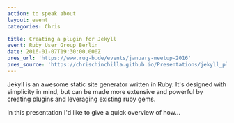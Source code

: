 ```yaml
---
action: to speak about
layout: event
categories: Chris

title: Creating a plugin for Jekyll
event: Ruby User Group Berlin
date: 2016-01-07T19:30:00.000Z
pres_url: 'https://www.rug-b.de/events/january-meetup-2016'
pres_source: 'https://chrischinchilla.github.io/Presentations/jekyll_plugins/rub_jan.html'
---
```


Jekyll is an awesome static site generator written in Ruby. It's designed with simplicity in mind, but can be made more extensive and powerful by creating plugins and leveraging existing ruby gems.

In this presentation I'd like to give a quick overview of how...
